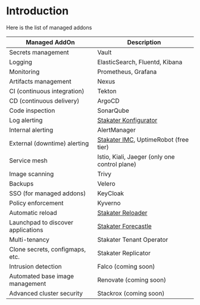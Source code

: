 # Introduction

Here is the list of managed addons

Managed AddOn |	Description
--- | --- 
Secrets management | Vault
Logging |	ElasticSearch, Fluentd, Kibana
Monitoring | Prometheus, Grafana
Artifacts management | Nexus
CI (continuous integration) | Tekton
CD (continuous delivery) | ArgoCD
Code inspection | SonarQube
Log alerting | [Stakater Konfigurator](https://github.com/stakater/Konfigurator)
Internal alerting | AlertManager
External (downtime) alerting | [Stakater IMC](https://github.com/stakater/IngressMonitorController), UptimeRobot (free tier)
Service mesh | Istio, Kiali, Jaeger (only one control plane)
Image scanning | Trivy
Backups | Velero
SSO (for managed addons) | KeyCloak
Policy enforcement | Kyverno
Automatic reload | [Stakater Reloader](https://github.com/stakater/Reloader)
Launchpad to discover applications | [Stakater Forecastle](https://github.com/stakater/Forecastle)
Multi-tenancy | Stakater Tenant Operator
Clone secrets, configmaps, etc. | Stakater Replicator
Intrusion detection | Falco (coming soon)
Automated base image management | Renovate (coming soon)
Advanced cluster security | Stackrox (coming soon)
